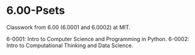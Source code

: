 # 6.00-Psets
Classwork from 6.00 (6.0001 and 6.0002) at MIT.

6-0001: Intro to Computer Science and Programming in Python.
6-0002: Intro to Computational Thinking and Data Science.
